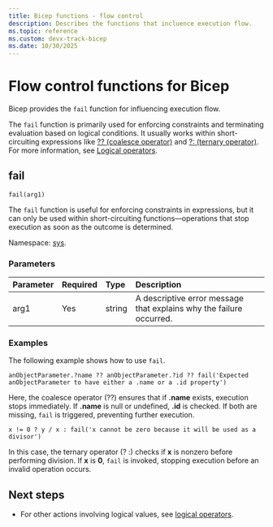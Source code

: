 ```yaml
---
title: Bicep functions - flow control
description: Describes the functions that incluence execution flow.
ms.topic: reference
ms.custom: devx-track-bicep
ms.date: 10/30/2025
---
```


# Flow control functions for Bicep

Bicep provides the `fail` function for influencing execution flow.

The `fail` function is primarily used for enforcing constraints and terminating evaluation based on logical conditions. It usually works within short-circuiting expressions like [?? (coalesce operator)](./operators-logical.md#coalesce-) and [?: (ternary operator)](./operators-logical.md#conditional-expression--). For more information, see [Logical operators](./operators-logical.md).

## fail

`fail(arg1)`

The `fail` function is useful for enforcing constraints in expressions, but it can only be used within short-circuiting functions—operations that stop execution as soon as the outcome is determined.

Namespace: [sys](bicep-functions.md#namespaces-for-functions).

### Parameters

| Parameter | Required | Type | Description |
|:--- |:--- |:--- |:--- |
| arg1 |Yes |string|A descriptive error message that explains why the failure occurred.|

### Examples

The following example shows how to use `fail`.

```bicep
anObjectParameter.?name ?? anObjectParameter.?id ?? fail('Expected anObjectParameter to have either a .name or a .id property')
```

Here, the coalesce operator (??) ensures that if **.name** exists, execution stops immediately. If **.name** is null or undefined, **.id** is checked. If both are missing, `fail` is triggered, preventing further execution.

```bicep
x != 0 ? y / x : fail('x cannot be zero because it will be used as a divisor')
```

In this case, the ternary operator (? :) checks if **x** is nonzero before performing division. If **x** is **0**, `fail` is invoked, stopping execution before an invalid operation occurs.

## Next steps

* For other actions involving logical values, see [logical operators](./operators-logical.md).
